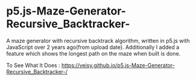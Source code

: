 # p5.js-Maze-Generator-Recursive_Backtracker-
A maze generator with recursive backtrack algorithm, written in p5.js with JavaScript over 2 years ago(from upload date).
Additionally I added a feature which shows the longest path on the maze when built is done.

To See What It Does : https://veisy.github.io/p5.js-Maze-Generator-Recursive_Backtracker-/

